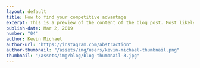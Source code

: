 ```yaml
---
layout: default
title: How to find your competitive advantage
excerpt: This is a preview of the content of the blog post. Most likely the two opening sentences of the post.
publish-date: Mar 2, 2019
number: "04"
author: Kevin Michael
author-url: "https://instagram.com/abstraction"
author-thumbnail: "/assets/img/users/kevin-michael-thumbnail.png"
thumbnail: "/assets/img/blog/blog-thumbnail-3.jpg"
---
```

